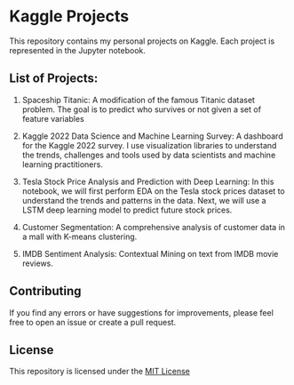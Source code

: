 # Kaggle Projects
This repository contains my personal projects on Kaggle. 
Each project is represented in the Jupyter notebook.

## List of Projects:
1. Spaceship Titanic:
A modification of the famous Titanic dataset problem. The goal is 
to predict who survives or not given a set of feature variables

2. Kaggle 2022 Data Science and Machine Learning Survey:
A dashboard for the Kaggle 2022 survey. I use visualization libraries
to understand the trends, challenges and tools used by data scientists
and machine learning practitioners.

3. Tesla Stock Price Analysis and Prediction with Deep Learning:
In this notebook, we will first perform EDA on the Tesla stock prices dataset to understand the trends and patterns in the data. Next, we will use a LSTM deep learning model to predict future stock prices.

4. Customer Segmentation:
A comprehensive analysis of customer data in a mall with K-means clustering.

5. IMDB Sentiment Analysis:
Contextual Mining on text from IMDB movie reviews.

## Contributing
If you find any errors or have suggestions for improvements, please feel
free to open an issue or create a pull request.

## License
This repository is licensed under the [MIT License](https://opensource.org/licenses/MIT)
